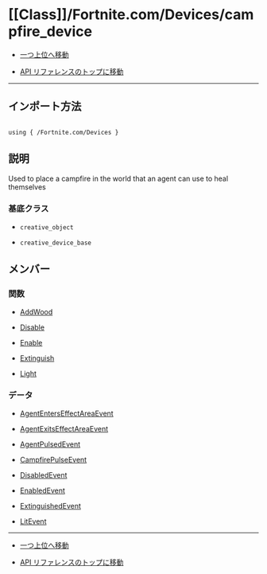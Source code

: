 # [[Class]]/Fortnite.com/Devices/campfire_device

- [一つ上位へ移動](../main.md)

- [API リファレンスのトップに移動](/main.md)

---

## インポート方法

```verse

using { /Fortnite.com/Devices }

```

## 説明

Used to place a campfire in the world that an agent can use to heal themselves

### 基底クラス

- `creative_object`

- `creative_device_base`

## メンバー

### 関数

- [AddWood](./F_AddWood/main.md)

- [Disable](./F_Disable/main.md)

- [Enable](./F_Enable/main.md)

- [Extinguish](./F_Extinguish/main.md)

- [Light](./F_Light/main.md)

### データ

- [AgentEntersEffectAreaEvent](./D_AgentEntersEffectAreaEvent/main.md)

- [AgentExitsEffectAreaEvent](./D_AgentExitsEffectAreaEvent/main.md)

- [AgentPulsedEvent](./D_AgentPulsedEvent/main.md)

- [CampfirePulseEvent](./D_CampfirePulseEvent/main.md)

- [DisabledEvent](./D_DisabledEvent/main.md)

- [EnabledEvent](./D_EnabledEvent/main.md)

- [ExtinguishedEvent](./D_ExtinguishedEvent/main.md)

- [LitEvent](./D_LitEvent/main.md)

---

- [一つ上位へ移動](../main.md)

- [API リファレンスのトップに移動](/main.md)
